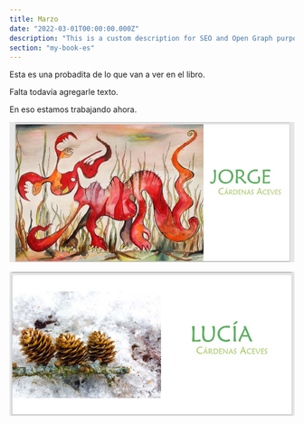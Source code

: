 ```yaml
---
title: Marzo
date: "2022-03-01T00:00:00.000Z"
description: "This is a custom description for SEO and Open Graph purposes, rather than the default generated excerpt. Simply add a description field to the frontmatter."
section: "my-book-es"
---
```


Esta es una probadita de lo que van a ver en el libro.

Falta todavía agregarle texto.

En eso estamos trabajando ahora.

![Cover](../images/mar22-1.jpg)

![Cover](../images/mar22-2.jpg)
